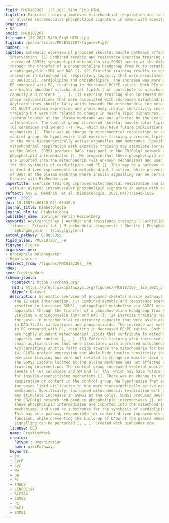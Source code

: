 ```yaml
---
figid: PMC8187207__125_2021_5430_Fig9_HTML
figtitle: Exercise training improves mitochondrial respiration and is associated with
  an altered intramuscular phospholipid signature in women with obesity
organisms:
- NA
pmcid: PMC8187207
filename: 125_2021_5430_Fig9_HTML.jpg
figlink: /pmc/articles/PMC8187207/figure/Fig9/
number: F9
caption: Schematic overview of proposed skeletal muscle pathways affected by the 12 week
  intervention. (1) Combined aerobic and resistance exercise training resulted in
  increased SGMS1; sphingolipid metabolism via SGMS1 occurs at the Golgi apparatus
  through the transfer of a phosphocholine headgroup from PC to ceramide yielding
  a sphingomyelin (SM) and DAG []. (2) Exercise training results in content-driven
  increases in mitochondrial respiratory capacity that were associated with increases
  in DAG(32:2), cardiolipins and phospholipids. The increase was more prominent in
  PE compared with PC, resulting in decreased PC:PE ratios. Both PEs and cardiolipins
  are highly abundant mitochondrial lipids that contribute to mitochondrial respiratory
  capacity and content [, , ]. (3) Exercise training also increased medium-to-long
  chain acylcarnitines that were associated with increased mitochondrial respiration.
  Acylcarnitines shuttle fatty acids towards the mitochondria for beta-oxidation.
  (4) GLUT4 protein expression and whole-body insulin sensitivity increased with exercise
  training but were not related to change in muscle lipid signatures. (5) The SGMS2
  isoform located at the plasma membrane was not affected by the exercise training
  intervention. The control group increased skeletal muscle total lipid levels of
  (6) ceramides and SM and (7) TAG, which may have future implications for insulin-desensitising
  mechanisms []. There was no change in mitochondrial respiration or content in the
  control group. We hypothesise that exercise training increases lipid utilisation
  in the more bioenergetically active organelles and membranes. Specifically, increased
  mitochondrial respiration with exercise training may stimulate increases in SGMS1
  at the Golgi. SGMS1 produces DAGs that pool in the ER/Golgi network and produce
  phospholipid intermediates []. We propose that these phospholipid intermediates
  are imported into the mitochondria (via unknown mechanisms) and used as substrates
  for the synthesis of cardiolipins and PE []. This may be a pathway responsible for
  content-driven improvements in mitochondrial function, while preventing the build-up
  of DAGs at the plasma membrane where insulin signalling can be perturbed [, , ].
  Created with BioRender.com
papertitle: Exercise training improves mitochondrial respiration and is associated
  with an altered intramuscular phospholipid signature in women with obesity.
reftext: Amy E. Mendham, et al. Diabetologia. 2021;64(7):1642-1659.
year: '2021'
doi: 10.1007/s00125-021-05430-6
journal_title: Diabetologia
journal_nlm_ta: Diabetologia
publisher_name: Springer Berlin Heidelberg
keywords: Acylcarnitines | Aerobic and resistance training | Cardiolipins | Cardiorespiratory
  fitness | Ectopic fat | Mitochondrial biogenesis | Obesity | Phospholipid hydrolysis
  | Sphingomyelin | Triacylglycerol
automl_pathway: 0.9055355
figid_alias: PMC8187207__F9
figtype: Figure
organisms_ner:
- Drosophila melanogaster
- Homo sapiens
redirect_from: /figures/PMC8187207__F9
ndex: ''
seo: CreativeWork
schema-jsonld:
  '@context': https://schema.org/
  '@id': https://pfocr.wikipathways.org/figures/PMC8187207__125_2021_5430_Fig9_HTML.html
  '@type': Dataset
  description: Schematic overview of proposed skeletal muscle pathways affected by
    the 12 week intervention. (1) Combined aerobic and resistance exercise training
    resulted in increased SGMS1; sphingolipid metabolism via SGMS1 occurs at the Golgi
    apparatus through the transfer of a phosphocholine headgroup from PC to ceramide
    yielding a sphingomyelin (SM) and DAG []. (2) Exercise training results in content-driven
    increases in mitochondrial respiratory capacity that were associated with increases
    in DAG(32:2), cardiolipins and phospholipids. The increase was more prominent
    in PE compared with PC, resulting in decreased PC:PE ratios. Both PEs and cardiolipins
    are highly abundant mitochondrial lipids that contribute to mitochondrial respiratory
    capacity and content [, , ]. (3) Exercise training also increased medium-to-long
    chain acylcarnitines that were associated with increased mitochondrial respiration.
    Acylcarnitines shuttle fatty acids towards the mitochondria for beta-oxidation.
    (4) GLUT4 protein expression and whole-body insulin sensitivity increased with
    exercise training but were not related to change in muscle lipid signatures. (5)
    The SGMS2 isoform located at the plasma membrane was not affected by the exercise
    training intervention. The control group increased skeletal muscle total lipid
    levels of (6) ceramides and SM and (7) TAG, which may have future implications
    for insulin-desensitising mechanisms []. There was no change in mitochondrial
    respiration or content in the control group. We hypothesise that exercise training
    increases lipid utilisation in the more bioenergetically active organelles and
    membranes. Specifically, increased mitochondrial respiration with exercise training
    may stimulate increases in SGMS1 at the Golgi. SGMS1 produces DAGs that pool in
    the ER/Golgi network and produce phospholipid intermediates []. We propose that
    these phospholipid intermediates are imported into the mitochondria (via unknown
    mechanisms) and used as substrates for the synthesis of cardiolipins and PE [].
    This may be a pathway responsible for content-driven improvements in mitochondrial
    function, while preventing the build-up of DAGs at the plasma membrane where insulin
    signalling can be perturbed [, , ]. Created with BioRender.com
  license: CC0
  name: CreativeWork
  creator:
    '@type': Organization
    name: WikiPathways
  keywords:
  - sm
  - CycE
  - cyc
  - ww
  - pe
  - Pc
  - TMED7
  - LINC01194
  - SLC2A4
  - SGMS2
  - PC
  - DAG1
  - SGMS1
---
```

